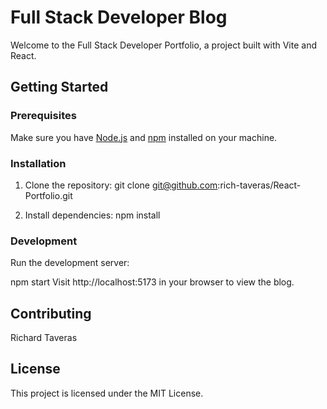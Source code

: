 # Full Stack Developer Blog

Welcome to the Full Stack Developer Portfolio, a project built with Vite and React.

## Getting Started

### Prerequisites

Make sure you have [Node.js](https://nodejs.org/) and [npm](https://www.npmjs.com/) installed on your machine.

### Installation

1. Clone the repository:
    git clone git@github.com:rich-taveras/React-Portfolio.git

2. Install dependencies:
    npm install

### Development

Run the development server:

npm start
Visit http://localhost:5173 in your browser to view the blog.

## Contributing
Richard Taveras

## License
This project is licensed under the MIT License.